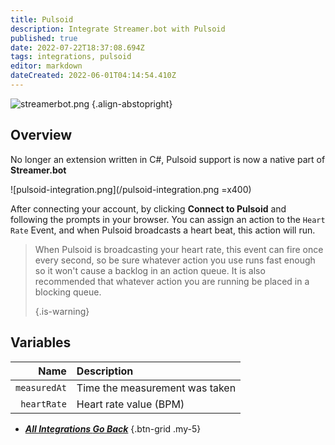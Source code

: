 ```yaml
---
title: Pulsoid
description: Integrate Streamer.bot with Pulsoid
published: true
date: 2022-07-22T18:37:08.694Z
tags: integrations, pulsoid
editor: markdown
dateCreated: 2022-06-01T04:14:54.410Z
---
```


![streamerbot.png](https://streamer.bot/img/integrations/pulsoid.png) {.align-abstopright}

## Overview

No longer an extension written in C#, Pulsoid support is now a native part of **Streamer.bot**

!\[pulsoid-integration.png\](/pulsoid-integration.png =x400)

After connecting your account, by clicking **Connect to Pulsoid** and following the prompts in your browser.  You can assign an action to the `Heart Rate` Event, and when Pulsoid broadcasts a heart beat, this action will run.

> When Pulsoid is broadcasting your heart rate, this event can fire once every second, so be sure whatever action you use runs fast enough so it won't cause a backlog in an action queue.  It is also recommended that whatever action you are running be placed in a blocking queue. 
> 
> {.is-warning}

## Variables

|         Name | Description                    |
| ------------:|:------------------------------ |
| `measuredAt` | Time the measurement was taken |
|  `heartRate` | Heart rate value (BPM)         |


- [<i class="mdi mdi-chevron-left"></i> ***All Integrations ***Go Back******](/en/Integrations)
{.btn-grid .my-5}
